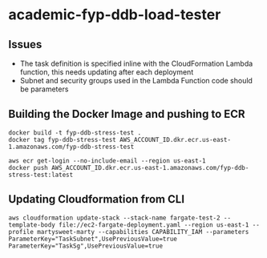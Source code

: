 # academic-fyp-ddb-load-tester


## Issues

- The task definition is specified inline with the CloudFormation Lambda function, this needs updating after each deployment
- Subnet and security groups used in the Lambda Function code should be parameters 

## Building the Docker Image and pushing to ECR

```
docker build -t fyp-ddb-stress-test .
docker tag fyp-ddb-stress-test AWS_ACCOUNT_ID.dkr.ecr.us-east-1.amazonaws.com/fyp-ddb-stress-test

aws ecr get-login --no-include-email --region us-east-1
docker push AWS_ACCOUNT_ID.dkr.ecr.us-east-1.amazonaws.com/fyp-ddb-stress-test:latest
```


## Updating Cloudformation from CLI
```
aws cloudformation update-stack --stack-name fargate-test-2 --template-body file://ec2-fargate-deployment.yaml --region us-east-1 --profile martysweet-marty --capabilities CAPABILITY_IAM --parameters ParameterKey="TaskSubnet",UsePreviousValue=true ParameterKey="TaskSg",UsePreviousValue=true 
```